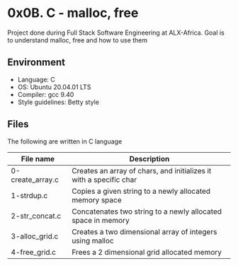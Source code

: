 # 0x0B. C - malloc, free
Project done during Full Stack Software Engineering at ALX-Africa. Goal is to understand malloc, free and how to use them

## Environment
* Language: C
* OS: Ubuntu 20.04.01 LTS
* Compiler: gcc 9.40
* Style guidelines: Betty style

## Files
The following are written in C language

File name | Description
 --- | ---
0-create_array.c | Creates an array of chars, and initializes it with a specific char
1-strdup.c | Copies a given string to a newly allocated memory space
2-str_concat.c | Concatenates two string to a newly allocated space in memory
3-alloc_grid.c | Creates a two dimensional array of integers using malloc
4-free_grid.c | Frees a 2 dimensional grid allocated memory

